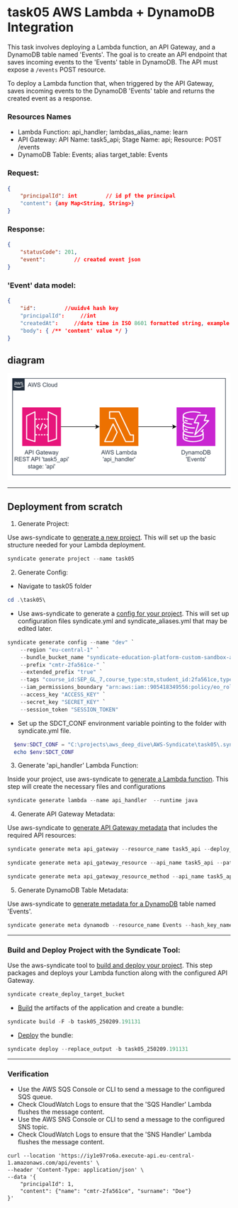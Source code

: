 # task05 AWS Lambda + DynamoDB Integration

This task involves deploying a Lambda function, an API Gateway, and a DynamoDB table named 'Events'. The goal is to create an API endpoint that saves incoming events to the 'Events' table in DynamoDB. The API must expose a `/events` POST resource.

To deploy a Lambda function that, when triggered by the API Gateway, saves incoming events to the DynamoDB 'Events' table and returns the created event as a response.

### Resources Names
+ Lambda Function: api_handler; lambdas_alias_name: learn
+ API Gateway: API Name: task5_api; Stage Name: api; Resource: POST /events
+ DynamoDB Table: Events; alias target_table: Events


### Request:
```json
{
    "principalId": int         // id pf the principal
    "content": {any Map<String, String>} 
}
```
### Response:
```json
{
    "statusCode": 201,
    "event":         // created event json
}
```
### 'Event' data model:

```json
{
    "id":         //uuidv4 hash key
    "principalId":     //int
    "createdAt":     //date time in ISO 8601 formatted string, example: 2024-01-01T00:00:00.000Z|2024-01-01T00:00:00.000000
    "body": { /** 'content' value */ }
}
```

##  diagram

![diagram](img.png)

---

## Deployment from scratch
1. Generate Project:

Use aws-syndicate to [generate a new project](https://github.com/epam/aws-syndicate/wiki/2.-Quick-start#221-creating-project-files). This will set up the basic structure needed for your Lambda deployment.
```powershell
syndicate generate project --name task05
```
2. Generate Config:

+ Navigate to task05 folder
```powershell
cd .\task05\
```
* Use aws-syndicate to generate a [config for your project](https://github.com/epam/aws-syndicate/wiki/2.-Quick-start#222-creating-configuration-files-for-environment3. ).
  This will set up configuration files syndicate.yml and syndicate_aliases.yml that may be edited later.
```powershell
syndicate generate config --name "dev" `
    --region "eu-central-1" `
    --bundle_bucket_name "syndicate-education-platform-custom-sandbox-artifacts-sbox02/2fa561ce/task05" `
    --prefix "cmtr-2fa561ce-" `
    --extended_prefix "true" `
    --tags "course_id:SEP_GL_7,course_type:stm,student_id:2fa561ce,type:student" `
    --iam_permissions_boundary "arn:aws:iam::905418349556:policy/eo_role_boundary" `
    --access_key "ACCESS_KEY" `
    --secret_key "SECRET_KEY" `
    --session_token "SESSION_TOKEN"
```

* Set up the SDCT_CONF environment variable pointing to the folder with syndicate.yml file.
```powershell
  $env:SDCT_CONF = "C:\projects\aws_deep_dive\AWS-Syndicate\task05\.syndicate-config-dev"
  echo $env:SDCT_CONF
```
3. Generate 'api_handler' Lambda Function:

Inside your project, use aws-syndicate to [generate a Lambda function](https://github.com/epam/aws-syndicate/wiki/2.-Quick-start#224-creating-lambda-files). This step will create the necessary files and configurations
```powershell
syndicate generate lambda --name api_handler  --runtime java
```

4. Generate API Gateway Metadata:

Use aws-syndicate to [generate API Gateway metadata](https://github.com/epam/aws-syndicate/wiki/4.-Resources-Meta-Descriptions#45-api-gateway) that includes the required API resources:

```powershell
syndicate generate meta api_gateway --resource_name task5_api --deploy_stage api
```

```powershell
syndicate generate meta api_gateway_resource --api_name task5_api --path events --enable_cors
```

```powershell
syndicate generate meta api_gateway_resource_method --api_name task5_api --path events --method POST --integration_type lambda --lambda_name api_handler --lambda_region eu-central-1
```

5. Generate DynamoDB Table Metadata:

Use aws-syndicate to [generate metadata for a DynamoDB](https://github.com/epam/aws-syndicate/wiki/4.-Resources-Meta-Descriptions#421-dynamo-db-table) table named 'Events'.
```powershell
syndicate generate meta dynamodb --resource_name Events --hash_key_name id --hash_key_type S
```

---

### Build and Deploy Project with the Syndicate Tool:

Use the aws-syndicate tool to [build and deploy your project](https://github.com/epam/aws-syndicate/wiki/2.-Quick-start#231-create-an-s3-bucket-for-aws-syndicate-artifacts). This step packages and deploys your Lambda function along with the configured API Gateway.
```powershell
syndicate create_deploy_target_bucket
```

+ [Build](https://videoportal.epam.com/video/qYLn4xd7) the artifacts of the application and create a bundle:
```powershell
syndicate build -F -b task05_250209.191131
```
+ [Deploy](https://videoportal.epam.com/video/AaZWOPjY) the bundle:
```powershell
syndicate deploy --replace_output -b task05_250209.191131
```

---

### Verification
+ Use the AWS SQS Console or CLI to send a message to the configured SQS queue.
+ Check CloudWatch Logs to ensure that the 'SQS Handler' Lambda flushes the message content.
+ Use the AWS SNS Console or CLI to send a message to the configured SNS topic.
+ Check CloudWatch Logs to ensure that the 'SNS Handler' Lambda flushes the message content.

```
curl --location 'https://iy1e97ro6a.execute-api.eu-central-1.amazonaws.com/api/events' \
--header 'Content-Type: application/json' \
--data '{
    "principalId": 1,
    "content": {"name": "cmtr-2fa561ce", "surname": "Doe"} 
}'
```